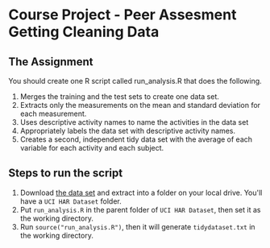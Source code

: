 # Course Project - Peer Assesment Getting Cleaning Data

## The Assignment

You should create one R script called run_analysis.R that does the following.

1. Merges the training and the test sets to create one data set.
2. Extracts only the measurements on the mean and standard deviation for each measurement.
3. Uses descriptive activity names to name the activities in the data set
4. Appropriately labels the data set with descriptive activity names.
5. Creates a second, independent tidy data set with the average of each variable for each activity and each subject.

## Steps to run the script

1. Download [the data set](https://d396qusza40orc.cloudfront.net/getdata%2Fprojectfiles%2FUCI%20HAR%20Dataset.zip "UCI HAR Dataset") and extract into a folder on your local drive. You'll have a ```UCI HAR Dataset``` folder.
2. Put ```run_analysis.R``` in the parent folder of ```UCI HAR Dataset```, then set it as the working directory.
3. Run ```source("run_analysis.R")```, then it will generate ```tidydataset.txt``` in the working directory.

